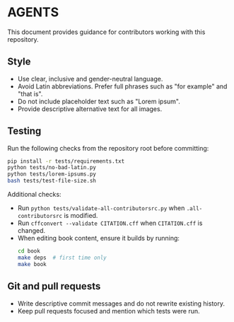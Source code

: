 # AGENTS

This document provides guidance for contributors working with this repository.

## Style
- Use clear, inclusive and gender-neutral language.
- Avoid Latin abbreviations. Prefer full phrases such as "for example" and "that is".
- Do not include placeholder text such as "Lorem ipsum".
- Provide descriptive alternative text for all images.

## Testing
Run the following checks from the repository root before committing:

```bash
pip install -r tests/requirements.txt
python tests/no-bad-latin.py
python tests/lorem-ipsums.py
bash tests/test-file-size.sh
```

Additional checks:
- Run `python tests/validate-all-contributorsrc.py` when `.all-contributorsrc` is modified.
- Run `cffconvert --validate CITATION.cff` when `CITATION.cff` is changed.
- When editing book content, ensure it builds by running:
  ```bash
  cd book
  make deps  # first time only
  make book
  ```

## Git and pull requests
- Write descriptive commit messages and do not rewrite existing history.
- Keep pull requests focused and mention which tests were run.
